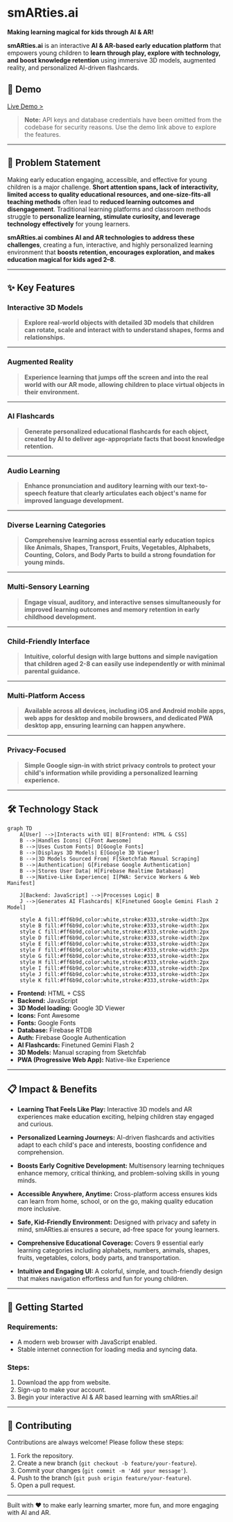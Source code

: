 # **smARties.ai**

**Making learning magical for kids through AI & AR!**

**smARties.ai** is an interactive **AI & AR-based early education platform** that empowers young children to **learn through play, explore with technology, and boost knowledge retention** using immersive 3D models, augmented reality, and personalized AI-driven flashcards.

## 🚀 **Demo**

[Live Demo >](https://smarties-ai.web.app/)

> **Note:** API keys and database credentials have been omitted from the codebase for security reasons. Use the demo link above to explore the features.

---

## 🎯 **Problem Statement**

Making early education engaging, accessible, and effective for young children is a major challenge. **Short attention spans, lack of interactivity, limited access to quality educational resources, and one-size-fits-all teaching methods** often lead to **reduced learning outcomes and disengagement**. Traditional learning platforms and classroom methods struggle to **personalize learning, stimulate curiosity, and leverage technology effectively** for young learners.

**smARties.ai** **combines AI and AR technologies to address these challenges**, creating a fun, interactive, and highly personalized learning environment that **boosts retention, encourages exploration, and makes education magical for kids aged 2–8**.

---

## ✨ **Key Features**  

### **Interactive 3D Models**  

> **Explore real-world objects with detailed 3D models that children can rotate, scale and interact with to understand shapes, forms and relationships.**

---

### **Augmented Reality**  

> **Experience learning that jumps off the screen and into the real world with our AR mode, allowing children to place virtual objects in their environment.**

---

### **AI Flashcards**  

> **Generate personalized educational flashcards for each object, created by AI to deliver age-appropriate facts that boost knowledge retention.**

---

### **Audio Learning**  

> **Enhance pronunciation and auditory learning with our text-to-speech feature that clearly articulates each object's name for improved language development.**

---

### **Diverse Learning Categories**  

> **Comprehensive learning across essential early education topics like Animals, Shapes, Transport, Fruits, Vegetables, Alphabets, Counting, Colors, and Body Parts to build a strong foundation for young minds.**

---

### **Multi-Sensory Learning**  

> **Engage visual, auditory, and interactive senses simultaneously for improved learning outcomes and memory retention in early childhood development.**

---

### **Child-Friendly Interface**  

> **Intuitive, colorful design with large buttons and simple navigation that children aged 2-8 can easily use independently or with minimal parental guidance.**

---

### **Multi-Platform Access**  

> **Available across all devices, including iOS and Android mobile apps, web apps for desktop and mobile browsers, and dedicated PWA desktop app, ensuring learning can happen anywhere.**

---

### **Privacy-Focused**  

> **Simple Google sign-in with strict privacy controls to protect your child's information while providing a personalized learning experience.**

---

## 🛠️ **Technology Stack**

```mermaid
graph TD
    A[User] -->|Interacts with UI| B[Frontend: HTML & CSS]
    B -->|Handles Icons| C[Font Awesome]
    B -->|Uses Custom Fonts| D[Google Fonts]
    B -->|Displays 3D Models| E[Google 3D Viewer]
    B -->|3D Models Sourced From| F[Sketchfab Manual Scraping]
    B -->|Authentication| G[Firebase Google Authentication]
    B -->|Stores User Data| H[Firebase Realtime Database]
    B -->|Native-Like Experience| I[PWA: Service Workers & Web Manifest]

    J[Backend: JavaScript] -->|Processes Logic| B
    J -->|Generates AI Flashcards| K[Finetuned Google Gemini Flash 2 Model]

    style A fill:#ff6b9d,color:white,stroke:#333,stroke-width:2px
    style B fill:#ff6b9d,color:white,stroke:#333,stroke-width:2px
    style C fill:#ff6b9d,color:white,stroke:#333,stroke-width:2px
    style D fill:#ff6b9d,color:white,stroke:#333,stroke-width:2px
    style E fill:#ff6b9d,color:white,stroke:#333,stroke-width:2px
    style F fill:#ff6b9d,color:white,stroke:#333,stroke-width:2px
    style G fill:#ff6b9d,color:white,stroke:#333,stroke-width:2px
    style H fill:#ff6b9d,color:white,stroke:#333,stroke-width:2px
    style I fill:#ff6b9d,color:white,stroke:#333,stroke-width:2px
    style J fill:#ff6b9d,color:white,stroke:#333,stroke-width:2px
    style K fill:#ff6b9d,color:white,stroke:#333,stroke-width:2px
```

- **Frontend:** HTML + CSS  
- **Backend:** JavaScript  
- **3D Model loading:** Google 3D Viewer  
- **Icons:** Font Awesome  
- **Fonts:** Google Fonts  
- **Database:** Firebase RTDB  
- **Auth:** Firebase Google Authentication  
- **AI Flashcards:** Finetuned Gemini Flash 2  
- **3D Models:** Manual scraping from Sketchfab
- **PWA (Progressive Web App):** Native-like Experience

---

## 📋 **Impact & Benefits**

- **Learning That Feels Like Play:** Interactive 3D models and AR experiences make education exciting, helping children stay engaged and curious.

- **Personalized Learning Journeys:** AI-driven flashcards and activities adapt to each child's pace and interests, boosting confidence and comprehension.

- **Boosts Early Cognitive Development:** Multisensory learning techniques enhance memory, critical thinking, and problem-solving skills in young minds.

- **Accessible Anywhere, Anytime:** Cross-platform access ensures kids can learn from home, school, or on the go, making quality education more inclusive.

- **Safe, Kid-Friendly Environment:** Designed with privacy and safety in mind, smARties.ai ensures a secure, ad-free space for young learners.

- **Comprehensive Educational Coverage:** Covers 9 essential early learning categories including alphabets, numbers, animals, shapes, fruits, vegetables, colors, body parts, and transportation.

- **Intuitive and Engaging UI:** A colorful, simple, and touch-friendly design that makes navigation effortless and fun for young children.

---

## 🚀 Getting Started

### Requirements:
- A modern web browser with JavaScript enabled.
- Stable internet connection for loading media and syncing data.

### Steps:
1. Download the app from website.
2. Sign-up to make your account.
3. Begin your interactive AI & AR based learning with smARties.ai!

---

## 🤝 **Contributing**  

Contributions are always welcome! Please follow these steps:

1. Fork the repository.  
2. Create a new branch (`git checkout -b feature/your-feature`).  
3. Commit your changes (`git commit -m 'Add your message'`).  
4. Push to the branch (`git push origin feature/your-feature`).  
5. Open a pull request.  

---

Built with ❤️ to make early learning smarter, more fun, and more engaging with AI and AR.
